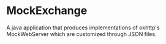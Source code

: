 # MockExchange
A java application that produces implementations of okhttp's MockWebServer which are customized through JSON files.
